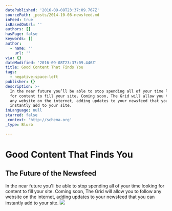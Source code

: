 ```yaml
---
datePublished: '2016-09-08T23:37:09.767Z'
sourcePath: _posts/2014-10-08-newsfeed.md
inFeed: true
isBasedOnUrl: ''
authors: []
hasPage: false
keywords: []
author:
  - name: ''
    url: ''
via: {}
dateModified: '2016-09-08T23:37:09.446Z'
title: Good Content That Finds You
tags:
  - negative-space-left
publisher: {}
description: >-
  In the near future you’ll be able to stop spending all of your time looking
  for content to fill your site. Coming soon, The Grid will allow you to follow
  any website on the internet, adding updates to your newsfeed that you can
  instantly add to your site.
inLanguage: null
starred: false
_context: 'http://schema.org'
_type: Blurb

---
```

# Good Content That Finds You

## The Future of the Newsfeed

In the near future you'll be able to stop spending all of your time looking for content to fill your site. Coming soon, The Grid will allow you to follow any website on the internet, adding updates to your newsfeed that you can instantly add to your site.
![](https://s3-us-west-2.amazonaws.com/the-grid-img/p/35391d101ef8323795c432d13368afbaa4ab0ef1.png)